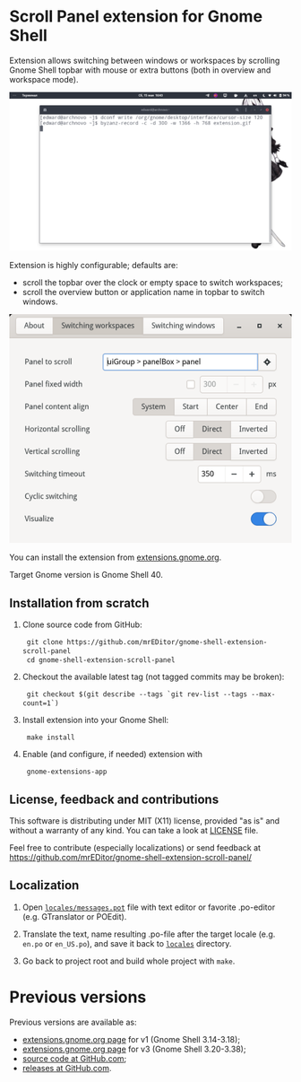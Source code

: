 # Scroll Panel extension for Gnome Shell

Extension allows switching between windows or workspaces by scrolling Gnome
Shell topbar with mouse or extra buttons (both in overview and workspace mode).

![Demo](demo.gif)

Extension is highly configurable; defaults are:

- scroll the topbar over the clock or empty space to switch workspaces;
- scroll the overview button or application name in topbar to switch windows.

![Preferences](ui/prefs.ui.png)

You can install the extension from [extensions.gnome.org](https://extensions.gnome.org/extension/4257/).

Target Gnome version is Gnome Shell 40.

## Installation from scratch

1. Clone source code from GitHub:

		git clone https://github.com/mrEDitor/gnome-shell-extension-scroll-panel
		cd gnome-shell-extension-scroll-panel

2. Checkout the available latest tag (not tagged commits may be broken):

		git checkout $(git describe --tags `git rev-list --tags --max-count=1`)
	
3. Install extension into your Gnome Shell:

		make install

4. Enable (and configure, if needed) extension with

		gnome-extensions-app

## License, feedback and contributions

This software is distributing under MIT (X11) license, provided "as is" and
without a warranty of any kind. You can take a look at [LICENSE](LICENSE) file.

Feel free to contribute (especially localizations) or send feedback at
https://github.com/mrEDitor/gnome-shell-extension-scroll-panel/


## Localization

1. Open [`locales/messages.pot`](locales/messages.pot) file with text editor or
favorite .po-editor (e.g. GTranslator or POEdit).

2. Translate the text, name resulting .po-file after the target locale (e.g.
`en.po` or `en_US.po`), and save it back to [`locales`](locales) directory. 

3. Go back to project root and build whole project with `make`.


# Previous versions

Previous versions are available as:

- [extensions.gnome.org page](https://extensions.gnome.org/extension/932/) for v1 (Gnome Shell 3.14-3.18);
- [extensions.gnome.org page](https://extensions.gnome.org/extension/1096/) for v3 (Gnome Shell 3.20-3.38);
- [source code at GitHub.com](https://github.com/mrEDitor/gnome-shell-extension-scroll-panel/);
- [releases at GitHub.com](https://github.com/mrEDitor/gnome-shell-extension-scroll-panel/releases).
